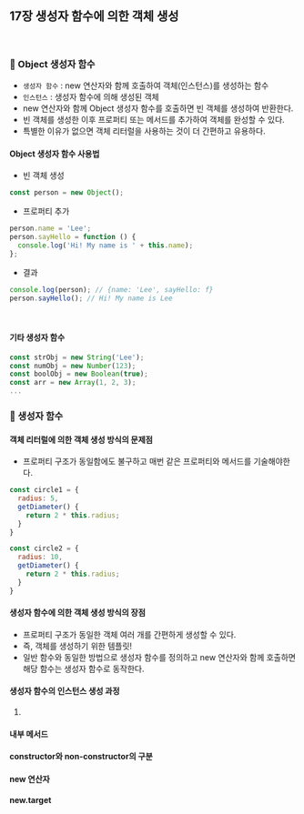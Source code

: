 ## 17장 생성자 함수에 의한 객체 생성
<br>

### 📌 Object 생성자 함수
- `생성자 함수` : new 연산자와 함께 호출하여 객체(인스턴스)를 생성하는 함수
- `인스턴스` : 생성자 함수에 의해 생성된 객체
- new 연산자와 함께 Object 생성자 함수를 호출하면 빈 객체를 생성하여 반환한다. 
- 빈 객체를 생성한 이후 프로퍼티 또는 메서드를 추가하여 객체를 완성할 수 있다.
- 특별한 이유가 없으면 객체 리터럴을 사용하는 것이 더 간편하고 유용하다.

#### Object 생성자 함수 사용법
- 빈 객체  생성
```js
const person = new Object();
```
- 프로퍼티 추가
```js
person.name = 'Lee';
person.sayHello = function () {
  console.log('Hi! My name is ' + this.name);
};
```
- 결과
```js
console.log(person); // {name: 'Lee', sayHello: f}
person.sayHello(); // Hi! My name is Lee
```
<br>

#### 기타 생성자 함수
```js
const strObj = new String('Lee');
const numObj = new Number(123);
const boolObj = new Boolean(true);
const arr = new Array(1, 2, 3);
...
```
### 📌 생성자 함수
#### 객체 리터럴에 의한 객체 생성 방식의 문제점
- 프로퍼티 구조가 동일함에도 불구하고 매번 같은 프로퍼티와 메서드를 기술해야한다.
```js
const circle1 = {
  radius: 5,
  getDiameter() {
    return 2 * this.radius;
  }
}

const circle2 = {
  radius: 10,
  getDiameter() {
    return 2 * this.radius;
  }
}
```
#### 생성자 함수에 의한 객체 생성 방식의 장점
- 프로퍼티 구조가 동일한 객체 여러 개를 간편하게 생성할 수 있다.
- 즉, 객체를 생성하기 위한 템플릿!
- 일반 함수와 동일한 방법으로 생성자 함수를 정의하고 new 연산자와 함께 호출하면 해당 함수는 생성자 함수로 동작한다. 
#### 생성자 함수의 인스턴스 생성 과정
1. 
#### 내부 메서드
#### constructor와 non-constructor의 구분
#### new 연산자
#### new.target

